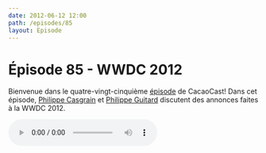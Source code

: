 ```yaml
---
date: 2012-06-12 12:00
path: /episodes/85
layout: Episode
---
```

# Épisode 85 - WWDC 2012
<p>Bienvenue dans le quatre-vingt-cinquième <a href="https://archive.org/download/cacaocast/cacaocast_85.mp3" title="CocoaCast Cacao Episode 85">épisode</a> de CacaoCast! Dans cet épisode, <a href="http://www.twitter.com/philippec" title="Philippe Casgrain sur Twitter">Philippe Casgrain</a> et <a href="http://www.twitter.com/philippeguitard" title="Philippe Guitard sur Twitter">Philippe Guitard</a> discutent des annonces faites à la WWDC 2012.
<p><audio controls><source src="https://archive.org/download/cacaocast/cacaocast_85.mp3" type="audio/mpeg"><source src="https://archive.org/download/cacaocast/cacaocast_85.mp3" type="audio/mp4">Votre navigateur ne supporte pas l'élément audio / Your browser does not support the audio element.</audio></p>
